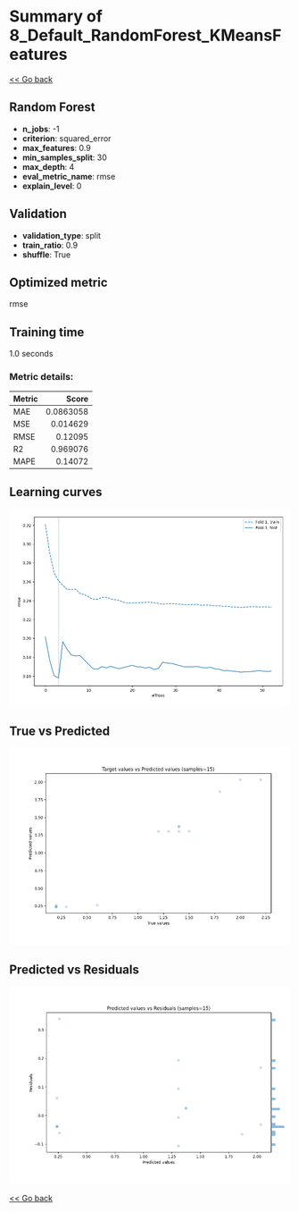 # Summary of 8_Default_RandomForest_KMeansFeatures

[<< Go back](../README.md)


## Random Forest
- **n_jobs**: -1
- **criterion**: squared_error
- **max_features**: 0.9
- **min_samples_split**: 30
- **max_depth**: 4
- **eval_metric_name**: rmse
- **explain_level**: 0

## Validation
 - **validation_type**: split
 - **train_ratio**: 0.9
 - **shuffle**: True

## Optimized metric
rmse

## Training time

1.0 seconds

### Metric details:
| Metric   |     Score |
|:---------|----------:|
| MAE      | 0.0863058 |
| MSE      | 0.014629  |
| RMSE     | 0.12095   |
| R2       | 0.969076  |
| MAPE     | 0.14072   |



## Learning curves
![Learning curves](learning_curves.png)
## True vs Predicted

![True vs Predicted](true_vs_predicted.png)


## Predicted vs Residuals

![Predicted vs Residuals](predicted_vs_residuals.png)



[<< Go back](../README.md)
